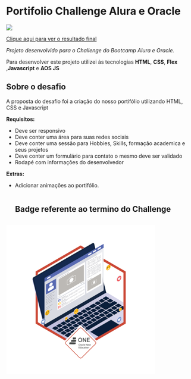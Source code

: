 ### 
  <div style="display:flex;" align="center">
   <h1> Portifolio Challenge Alura e Oracle</h2>
 </div>

 <div style="display:flex;" align="center">
  <img src="https://res.cloudinary.com/ddi5agea1/image/upload/v1611672227/Blog%20Assets/web1_cygzgd.gif" width="500" />
</div>

[Clique aqui para ver o resultado final](https://github.com/GuilhermeDSD19/anotacoes-dos-estudos/tree/main/ONE-Next-Education/portifolioAlura/index.html)

_Projeto desenvolvido para o Challenge do Bootcamp Alura e Oracle._

Para desenvolver este projeto utilizei às tecnologias **HTML**, **CSS**, **Flex** ,**Javascript** e **AOS JS**

## Sobre o desafio

A proposta do desafio foi a criação do nosso portifólio utilizando HTML, CSS e Javascript

**Requisitos:**
- Deve ser responsivo
- Deve conter uma área para suas redes sociais
- Deve conter uma sessão para Hobbies, Skills, formação academica e seus projetos
- Deve conter um formulário para contato o mesmo deve ser validado
- Rodapé com informações do desenvolvedor


**Extras:**
- Adicionar animações ao portifólio.

  <div style="display:flex;" align="center">
   <h2>Badge referente ao termino do Challenge</h2>
 </div>

   <div style="display:flex;" align="center">
  <img src="https://raw.githubusercontent.com/fernandoStadler/fernandoStadler/main/Insignia_3.png" width="400"/>
</div>